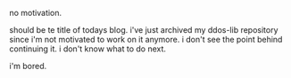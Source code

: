 no motivation.

should be te title of todays blog. i've just archived my ddos-lib repository 
since i'm not motivated to work on it anymore. i don't see the point
behind continuing it. i don't know what to do next.

i'm bored.
